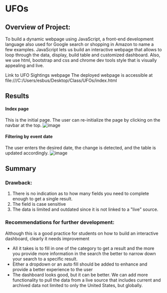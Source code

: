 # UFOs
## Overview of Project: 
To build a dynamic webpage using JavaScript, a front-end development language also used for Google search or shopping in Amazon to name a few examples. JavaScript lets us build an interactive webpage that allows to loop through the data, display, build table and customized dashboard. Also, we use html, bootstrap and css and chrome dev tools style that is visually appealing and live.   

Link to UFO Sightings webpage
The deployed webpage is accessible at file:///C:/Users/esbus/Desktop/Class/UFOs/index.html
## Results
#### Index page
This is the initial page. The user can re-initialize the page by clicking on the navbar at the top.
![image](https://user-images.githubusercontent.com/93121665/161442755-8634f917-3661-4861-a55e-a9c179240ab7.png)
#### Filtering by event date
The user enters the desired date, the change is detected, and the table is updated accordingly.
![image](https://user-images.githubusercontent.com/93121665/161442807-ebc3734e-05c4-402c-a803-e9a3207488a2.png)
## Summary 
### Drawback:  
1.	There is no indication as to how many fields you need to complete enough to get a single result.  
2.	The field is case sensitive 
3.	The data is limited and outdated since it is not linked to a "live" source.
### Recommendations for further development:
Although this is a good practice for students on how to build an interactive dashboard, clearly it needs improvement
*	All it takes is to fill in one of the category to get a result and the more you provide more information in the search the better to narrow down your search to a specific result. 
*	Either a dropdown or an auto fill should be added to enhance and provide a better experience to the user 
*	The dashboard looks good, but it can be better. We can add more functionality to pull the data from a live source that includes current and archived data not limited to only the United States, but globally.
